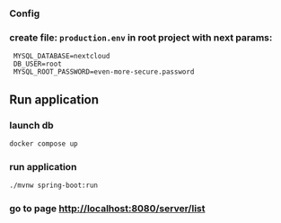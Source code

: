 ### Config

### create file: ``production.env`` in root project with next params:

   ```env
    MYSQL_DATABASE=nextcloud 
    DB_USER=root
    MYSQL_ROOT_PASSWORD=even-more-secure.password
```

## Run application

### launch db
  ```sh
  docker compose up
  ```
  
### run application
  ```sh
  ./mvnw spring-boot:run
  ```



### go to page [http://localhost:8080/server/list](http://localhost:8080/server/list)
